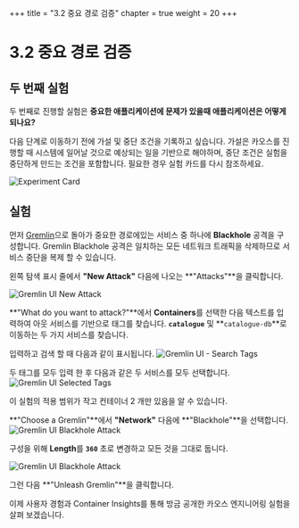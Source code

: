 +++
title = "3.2 중요 경로 검증"
chapter = true
weight = 20
+++

# 3.2 중요 경로 검증
## 두 번째 실험
두 번째로 진행할 실험은 **중요한 애플리케이션에 문제가 있을때 애플리케이션은 어떻게 되나요?**


다음 단계로 이동하기 전에 가설 및 중단 조건을 기록하고 싶습니다.
가설은 카오스를 진행할 때 시스템에 일어날 것으로 예상되는 일을 기반으로 해야하며, 중단 조건은 실험을 중단하게 만드는 조건을 포함합니다. 필요한 경우 실험 카드를 다시 참조하세요.


![Experiment Card](/images/Experiment_Card.jpg)

## 실험 
먼저 [Gremlin](https://app.gremlin.com)으로 돌아가 중요한 경로에있는 서비스 중 하나에 **Blackhole** 공격을 구성합니다. Gremlin Blackhole 공격은 일치하는 모든 네트워크 트래픽을 삭제하므로 서비스 중단을 복제 할 수 있습니다.

왼쪽 탐색 표시 줄에서 **"New Attack"** 다음에 나오는 **"Attacks"**을 클릭합니다.

![Gremlin UI New Attack](/images/gremlin_ui_create_new__blackhole_attack.png)


**"What do you want to attack?"**에서 **Containers**를 선택한 다음 텍스트를 입력하여 아웃 서비스를 기반으로 태그를 찾습니다. **`catalogue`** 및 **`catalogue-db`**로 이동하는 두 가지 서비스를 찾습니다.

입력하고 검색 할 때 다음과 같이 표시됩니다.
![Gremlin UI - Search Tags ](/images/gremlin_ui_select_container_tags.png)

두 태그를 모두 입력 한 후 다음과 같은 두 서비스를 모두 선택합니다.
![Gremlin UI Selected Tags](/images/gremlin_ui_selected_catalogue.png)

이 실험의 적용 범위가 작고 컨테이너 2 개만 있음을 알 수 있습니다.

**"Choose a Gremlin"**에서 **"Network"** 다음에 **"Blackhole"**을 선택합니다.
![Gremlin UI Blackhole Attack](/images/gremlin_ui_network_blackhole.png) 

구성을 위해 **Length**를 **`360`** 초로 변경하고 모든 것을 그대로 둡니다.


![Gremlin UI Blackhole Attack](/images/gremlin_ui_blackhole_attack.png)


그런 다음 **"Unleash Gremlin"**을 클릭합니다.

이제 사용자 경험과 Container Insights를 통해 방금 공개한 카오스 엔지니어링 실험을 살펴 보겠습니다.

